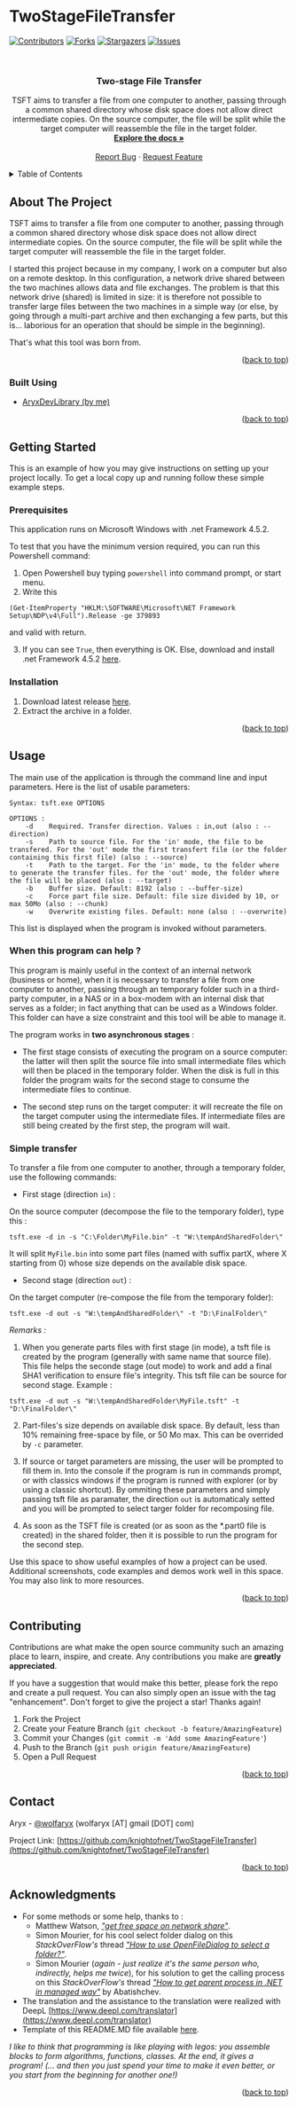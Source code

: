 # TwoStageFileTransfer
 
<div id="top"></div>
<!--
*** Thanks for checking out the Best-README-Template. If you have a suggestion
*** that would make this better, please fork the repo and create a pull request
*** or simply open an issue with the tag "enhancement".
*** Don't forget to give the project a star!
*** Thanks again! Now go create something AMAZING! :D
-->



<!-- PROJECT SHIELDS -->
<!--
*** I'm using markdown "reference style" links for readability.
*** Reference links are enclosed in brackets [ ] instead of parentheses ( ).
*** See the bottom of this document for the declaration of the reference variables
*** for contributors-url, forks-url, etc. This is an optional, concise syntax you may use.
*** https://www.markdownguide.org/basic-syntax/#reference-style-links
-->
[![Contributors][contributors-shield]][contributors-url]
[![Forks][forks-shield]][forks-url]
[![Stargazers][stars-shield]][stars-url]
[![Issues][issues-shield]][issues-url]
<!--[![MIT License][license-shield]][license-url]-->



<!-- PROJECT LOGO -->
<br />
<div align="center">
<!--
  <a href="https://github.com/knightofnet/TwoStageFileTransfer">
    <img src="images/logo.png" alt="Logo" width="80" height="80">
  </a>
-->
<h3 align="center">Two-stage File Transfer</h3>

  <p align="center">
    TSFT aims to transfer a file from one computer to another, passing through a common shared directory whose disk space does not allow direct intermediate copies. On the source computer, the file will be split while the target computer will reassemble the file in the target folder. 
    <br />
    <a href="https://github.com/knightofnet/TwoStageFileTransfer"><strong>Explore the docs »</strong></a>
    <br />
    <br />
    <a href="https://github.com/knightofnet/TwoStageFileTransfer/issues">Report Bug</a>
    ·
    <a href="https://github.com/knightofnet/TwoStageFileTransfer/issues">Request Feature</a>
  </p>
</div>



<!-- TABLE OF CONTENTS -->
<details>
  <summary>Table of Contents</summary>
  <ol>
    <li>
      <a href="#about-the-project">About The Project</a>
      <ul>
        <li><a href="#built-with">Built With</a></li>
      </ul>
    </li>
    <li>
      <a href="#getting-started">Getting Started</a>
      <ul>
        <li><a href="#prerequisites">Prerequisites</a></li>
        <li><a href="#installation">Installation</a></li>
      </ul>
    </li>
    <li><a href="#usage">Usage</a></li>
    <li><a href="#contributing">Contributing</a></li>
    <li><a href="#contact">Contact</a></li>
    <li><a href="#acknowledgments">Acknowledgments</a></li>
  </ol>
</details>



<!-- ABOUT THE PROJECT -->
## About The Project

TSFT aims to transfer a file from one computer to another, passing through a common shared directory whose disk space does not allow direct intermediate copies. On the source computer, the file will be split while the target computer will reassemble the file in the target folder. 

I started this project because in my company, I work on a computer but also on a remote desktop. In this configuration, a network drive shared between the two machines allows data and file exchanges. The problem is that this network drive (shared) is limited in size: it is therefore not possible to transfer large files between the two machines in a simple way (or else, by going through a multi-part archive and then exchanging a few parts, but this is... laborious for an operation that should be simple in the beginning).

That's what this tool was born from.

<p align="right">(<a href="#top">back to top</a>)</p>



### Built Using

* [AryxDevLibrary (by me)](https://www.nuget.org/packages/AryxDevLibrary/)


<p align="right">(<a href="#top">back to top</a>)</p>



<!-- GETTING STARTED -->
## Getting Started

This is an example of how you may give instructions on setting up your project locally.
To get a local copy up and running follow these simple example steps.

### Prerequisites

This application runs on Microsoft Windows with .net Framework 4.5.2.

To test that you have the minimum version required, you can run this Powershell command:

1. Open Powershell buy typing ```powershell``` into command prompt, or start menu.
2. Write this 
```
(Get-ItemProperty "HKLM:\SOFTWARE\Microsoft\NET Framework Setup\NDP\v4\Full").Release -ge 379893
```
and valid with return.

3. If you can see ```True```, then everything is OK. Else, download and install .net Framework 4.5.2 [here](https://www.microsoft.com/fr-fr/download/details.aspx?id=42642).


### Installation

1. Download latest release [here](https://github.com/knightofnet/TwoStageFileTransfer/releases).
2. Extract the archive in a folder.

<p align="right">(<a href="#top">back to top</a>)</p>



<!-- USAGE EXAMPLES -->
## Usage

The main use of the application is through the command line and input parameters. Here is the list of usable parameters:

```
Syntax: tsft.exe OPTIONS

OPTIONS :
    -d    Required. Transfer direction. Values : in,out (also : --direction)
    -s    Path to source file. For the 'in' mode, the file to be transfered. For the 'out' mode the first transfert file (or the folder containing this first file) (also : --source)
    -t    Path to the target. For the 'in' mode, to the folder where to generate the transfer files. for the 'out' mode, the folder where the file will be placed (also : --target)
    -b    Buffer size. Default: 8192 (also : --buffer-size)
    -c    Force part file size. Default: file size divided by 10, or max 50Mo (also : --chunk)
    -w    Overwrite existing files. Default: none (also : --overwrite)
```
This list is displayed when the program is invoked without parameters.

### When this program can help ?

This program is mainly useful in the context of an internal network (business or home), when it is necessary to transfer a file from one computer to another, passing through an temporary folder such in a third-party computer, in a NAS or in a box-modem with an internal disk that serves as a folder; in fact anything that can be used as a Windows folder. This folder can have a size constraint and this tool will be able to manage it.

The program works in **two asynchronous stages** :

- The first stage consists of executing the program on a source computer: the latter will then split the source file into small intermediate files which will then be placed in the temporary folder. When the disk is full in this folder the program waits for the second stage to consume the intermediate files to continue.

- The second step runs on the target computer: it will recreate the file on the target computer using the intermediate files. If intermediate files are still being created by the first step, the program will wait.



### Simple transfer

To transfer a file from one computer to another, through a temporary folder, use the following commands:

- First stage (direction ``in``) : 

On the source computer (decompose the file to the temporary folder), type this :
```
tsft.exe -d in -s "C:\Folder\MyFile.bin" -t "W:\tempAndSharedFolder\"
```
It will split ``MyFile.bin`` into some part files (named with suffix partX, where X starting from 0) whose size depends on the available disk space. 


- Second stage (direction ``out``) : 

On the target computer (re-compose the file from the temporary folder):
```
tsft.exe -d out -s "W:\tempAndSharedFolder\" -t "D:\FinalFolder\"
```

*Remarks :*

1. When you generate parts files with first stage (in mode), a tsft file is created by the program (generally with same name that source file). This file helps the seconde stage (out mode) to work and add a final SHA1 verification to ensure file's integrity. This tsft file can be source for second stage. Example :

```
tsft.exe -d out -s "W:\tempAndSharedFolder\MyFile.tsft" -t "D:\FinalFolder\"
```

2. Part-files's size depends on available disk space. By default, less than 10% remaining free-space by file, or 50 Mo max. This can be overrided by ``-c`` parameter.

3. If source or target parameters are missing, the user will be prompted to fill them in. Into the console if the program is run in commands prompt, or with classics windows if the program is runned with explorer (or by using a classic shortcut). By ommiting these parameters and simply passing tsft file as paramater, the direction ``out`` is automaticaly setted and you will be prompted to select targer folder for recomposing file.

4. As soon as the TSFT file is created (or as soon as the *.part0 file is created) in the shared folder, then it is possible to run the program for the second step.

Use this space to show useful examples of how a project can be used. Additional screenshots, code examples and demos work well in this space. You may also link to more resources.


<p align="right">(<a href="#top">back to top</a>)</p>


<!-- CONTRIBUTING -->
## Contributing

Contributions are what make the open source community such an amazing place to learn, inspire, and create. Any contributions you make are **greatly appreciated**.

If you have a suggestion that would make this better, please fork the repo and create a pull request. You can also simply open an issue with the tag "enhancement".
Don't forget to give the project a star! Thanks again!

1. Fork the Project
2. Create your Feature Branch (`git checkout -b feature/AmazingFeature`)
3. Commit your Changes (`git commit -m 'Add some AmazingFeature'`)
4. Push to the Branch (`git push origin feature/AmazingFeature`)
5. Open a Pull Request

<p align="right">(<a href="#top">back to top</a>)</p>



<!-- LICENSE 
## License

Distributed under the MIT License. See `LICENSE.txt` for more information.

<p align="right">(<a href="#top">back to top</a>)</p>
-->


<!-- CONTACT -->
## Contact

Aryx - [@wolfaryx](https://twitter.com/wolfaryx) (wolfaryx [AT] gmail [DOT] com)

Project Link: [https://github.com/knightofnet/TwoStageFileTransfer](https://github.com/knightofnet/TwoStageFileTransfer)

<p align="right">(<a href="#top">back to top</a>)</p>



<!-- ACKNOWLEDGMENTS -->
## Acknowledgments

* For some methods or some help, thanks to :
  * Matthew Watson, [*"get free space on network share"*](https://social.msdn.microsoft.com/Forums/en-US/b7db7ec7-34a5-4ca6-89e7-947190c4e043/get-free-space-on-network-share?forum=csharpgeneral).
  * Simon Mourier, for his cool select folder dialog on this *StackOverFlow's* thread [*"How to use OpenFileDialog to select a folder?"*](https://stackoverflow.com/a/66187224).
  * Simon Mourier (*again - just realize it's the same person who, indirectly, helps me twice*), for his solution to get the calling process on this *StackOverFlow's* thread [*"How to get parent process in .NET in managed way"*](https://stackoverflow.com/a/3346055) by Abatishchev.
* The translation and the assistance to the translation were realized with DeepL [https://www.deepl.com/translator](https://www.deepl.com/translator)
* Template of this README.MD file available [here](https://github.com/othneildrew/Best-README-Template).

*I like to think that programming is like playing with legos: you assemble blocks to form algorithms, functions, classes. At the end, it gives a program! (... and then you just spend your time to make it even better, or you start from the beginning for another one!)*

<p align="right">(<a href="#top">back to top</a>)</p>



<!-- MARKDOWN LINKS & IMAGES -->
<!-- https://www.markdownguide.org/basic-syntax/#reference-style-links -->
[contributors-shield]: https://img.shields.io/github/contributors/knightofnet/TwoStageFileTransfer.svg?style=for-the-badge
[contributors-url]: https://github.com/knightofnet/TwoStageFileTransfer/graphs/contributors
[forks-shield]: https://img.shields.io/github/forks/knightofnet/TwoStageFileTransfer.svg?style=for-the-badge
[forks-url]: https://github.com/knightofnet/TwoStageFileTransfer/network/members
[stars-shield]: https://img.shields.io/github/stars/knightofnet/TwoStageFileTransfer.svg?style=for-the-badge
[stars-url]: https://github.com/knightofnet/TwoStageFileTransfer/stargazers
[issues-shield]: https://img.shields.io/github/issues/knightofnet/TwoStageFileTransfer.svg?style=for-the-badge
[issues-url]: https://github.com/knightofnet/TwoStageFileTransfer/issues
[license-shield]: https://img.shields.io/github/license/knightofnet/TwoStageFileTransfer.svg?style=for-the-badge
[license-url]: https://github.com/knightofnet/TwoStageFileTransfer/blob/master/LICENSE.txt
[linkedin-shield]: https://img.shields.io/badge/-LinkedIn-black.svg?style=for-the-badge&logo=linkedin&colorB=555
[linkedin-url]: https://linkedin.com/in/linkedin_username
[product-screenshot]: images/screenshot.png
